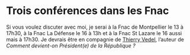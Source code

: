 # Trois conférences dans les Fnac

Si vous voulez discuter avec moi, je serai à la Fnac de Montpellier le 13 à 17h30, à la Fnac La Défense le 16 à 13h et à la Fnac St Lazare le 16 aussi mais à 17h30. Je devrais être en compagnie de [Thierry Vedel](http://vedel.blogspot.com), l’auteur de *Comment devient-on Président(e) de la République ?*